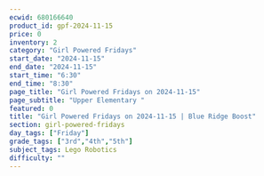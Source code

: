 ```yaml
---
ecwid: 680166640
product_id: gpf-2024-11-15
price: 0
inventory: 2
category: "Girl Powered Fridays"
start_date: "2024-11-15"
end_date: "2024-11-15"
start_time: "6:30"
end_time: "8:30"
page_title: "Girl Powered Fridays on 2024-11-15"
page_subtitle: "Upper Elementary "
featured: 0
title: "Girl Powered Fridays on 2024-11-15 | Blue Ridge Boost"
section: girl-powered-fridays
day_tags: ["Friday"]
grade_tags: ["3rd","4th","5th"]
subject_tags: Lego Robotics
difficulty: ""
---
```


